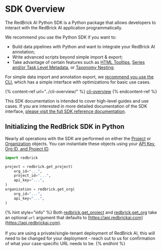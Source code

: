 # SDK Overview

The RedBrick AI Python SDK is a Python package that allows developers to interact with the RedBrick AI application programmatically.&#x20;

We recommend you use the Python SDK if you want to:

* Build data pipelines with Python and want to integrate your RedBrick AI annotation;
* Write advanced scripts beyond simple import & export;
* Take advantage of certain features such as [HTML Tooltips](https://docs.redbrickai.com/projects/taxonomies#html-tooltips), [Series and/or Task Level Metadata](https://docs.redbrickai.com/python-sdk/formats/full-format-reference#items-list-and-tasks.json), or [Taxonomy Nesting](https://docs.redbrickai.com/projects/taxonomies#nested-taxonomies);

For simple data import and annotation export, we [recommend you use the CLI](../cli-overview/), which has a simple interface with optimizations for basic use cases.&#x20;

{% content-ref url="../cli-overview/" %}
[cli-overview](../cli-overview/)
{% endcontent-ref %}

This SDK documentation is intended to cover high-level guides and use cases. If you are interested in more detailed documentation of the SDK interface, [please visit the full SDK reference documentation](https://redbrick-sdk.readthedocs.io/en/stable/sdk.html).

## **Initializing the RedBrick SDK in Python**

Nearly all operations with the SDK are performed on either the [Project](https://redbrick-sdk.readthedocs.io/en/stable/sdk.html#redbrick.project.RBProject) or [Organization](https://redbrick-sdk.readthedocs.io/en/stable/sdk.html#redbrick.organization.RBOrganization) objects. You can instantiate these objects using your [API Key, Org ID, and Project ID](../installation-and-api-keys.md).&#x20;

```python
import redbrick

project = redbrick.get_project(
    org_id="...",
    project_id="...",
    api_key="...",
)
organization = redbrick.get_org(
    org_id="...", 
    api_key="...",
)
```

{% hint style="info" %}
Both [redbrick.get\_project](https://redbrick-sdk.readthedocs.io/en/stable/sdk.html#redbrick.get\_project) and [redbrick.get\_org](https://redbrick-sdk.readthedocs.io/en/stable/sdk.html#redbrick.get\_org) take an optional `url` argument that defaults to [https://api.redbrickai.com](https://api.redbrickai.com). \
\
If you are using a private/single-tenant deployment of RedBrick AI, this will need to be changed for your deployment - reach out to us for confirmation of what your case-specific URL needs to be.
{% endhint %}
